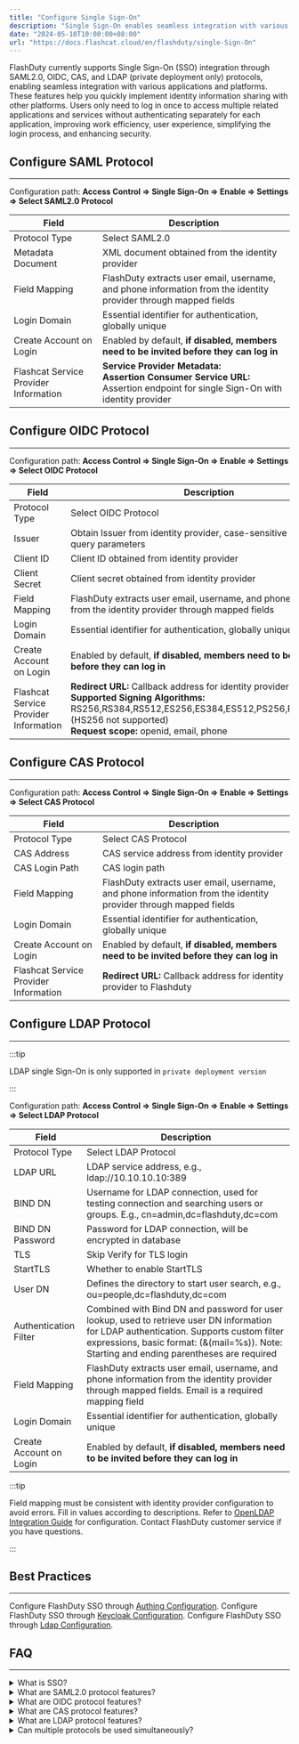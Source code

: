 ```yaml
---
title: "Configure Single Sign-On"
description: "Single Sign-On enables seamless integration with various applications and platforms, allowing access to multiple related applications and services with a single login"
date: "2024-05-10T10:00:00+08:00"
url: "https://docs.flashcat.cloud/en/flashduty/single-Sign-On"
---
```


FlashDuty currently supports Single Sign-On (SSO) integration through SAML2.0, OIDC, CAS, and LDAP (private deployment only) protocols, enabling seamless integration with various applications and platforms. These features help you quickly implement identity information sharing with other platforms. Users only need to log in once to access multiple related applications and services without authenticating separately for each application, improving work efficiency, user experience, simplifying the login process, and enhancing security.

## Configure SAML Protocol
---
Configuration path: **Access Control => Single Sign-On => Enable => Settings => Select SAML2.0 Protocol**

|Field|Description|
|----|----|
|Protocol Type|Select SAML2.0|
|Metadata Document|XML document obtained from the identity provider|
|Field Mapping|FlashDuty extracts user email, username, and phone information from the identity provider through mapped fields|
|Login Domain|Essential identifier for authentication, globally unique|
|Create Account on Login|Enabled by default, **if disabled, members need to be invited before they can log in**|
|Flashcat Service Provider Information|**Service Provider Metadata:** <br> **Assertion Consumer Service URL:** Assertion endpoint for single Sign-On with identity provider|

## Configure OIDC Protocol
---
Configuration path: **Access Control => Single Sign-On => Enable => Settings => Select OIDC Protocol**

|Field|Description|
|----|----|
|Protocol Type|Select OIDC Protocol|
|Issuer|Obtain Issuer from identity provider, case-sensitive URL without query parameters|
|Client ID|Client ID obtained from identity provider|
|Client Secret|Client secret obtained from identity provider|
|Field Mapping|FlashDuty extracts user email, username, and phone information from the identity provider through mapped fields|
|Login Domain|Essential identifier for authentication, globally unique|
|Create Account on Login|Enabled by default, **if disabled, members need to be invited before they can log in**|
|Flashcat Service Provider Information|**Redirect URL:** Callback address for identity provider to Flashduty <br> **Supported Signing Algorithms:** RS256,RS384,RS512,ES256,ES384,ES512,PS256,PS384,PS512 (HS256 not supported)<br>**Request scope:** openid, email, phone|

## Configure CAS Protocol
---
Configuration path: **Access Control => Single Sign-On => Enable => Settings => Select CAS Protocol**

|Field|Description|
|----|----|
|Protocol Type|Select CAS Protocol|
|CAS Address|CAS service address from identity provider|
|CAS Login Path|CAS login path|
|Field Mapping|FlashDuty extracts user email, username, and phone information from the identity provider through mapped fields|
|Login Domain|Essential identifier for authentication, globally unique|
|Create Account on Login|Enabled by default, **if disabled, members need to be invited before they can log in**|
|Flashcat Service Provider Information|**Redirect URL:** Callback address for identity provider to Flashduty|

## Configure LDAP Protocol
---
:::tip

LDAP single Sign-On is only supported in `private deployment version`

:::

Configuration path: **Access Control => Single Sign-On => Enable => Settings => Select LDAP Protocol**

|Field|Description|
|----|----|
|Protocol Type|Select LDAP Protocol|
|LDAP URL|LDAP service address, e.g., ldap://10.10.10.10:389|
|BIND DN|Username for LDAP connection, used for testing connection and searching users or groups. E.g., cn=admin,dc=flashduty,dc=com|
|BIND DN Password|Password for LDAP connection, will be encrypted in database|
|TLS|Skip Verify for TLS login|
|StartTLS|Whether to enable StartTLS|
|User DN|Defines the directory to start user search, e.g., ou=people,dc=flashduty,dc=com|
|Authentication Filter|Combined with Bind DN and password for user lookup, used to retrieve user DN information for LDAP authentication. Supports custom filter expressions, basic format: (&(mail=%s)). Note: Starting and ending parentheses are required|
|Field Mapping|FlashDuty extracts user email, username, and phone information from the identity provider through mapped fields. Email is a required mapping field|
|Login Domain|Essential identifier for authentication, globally unique|
|Create Account on Login|Enabled by default, **if disabled, members need to be invited before they can log in**|

:::tip

Field mapping must be consistent with identity provider configuration to avoid errors. Fill in values according to descriptions. Refer to [OpenLDAP Integration Guide](https://docs.flashcat.cloud/en/flashduty/openldap-integration-guide) for configuration. Contact FlashDuty customer service if you have questions.

:::

## Best Practices
---
Configure FlashDuty SSO through [Authing Configuration](https://docs.flashcat.cloud/en/flashduty/introduction).
Configure FlashDuty SSO through [Keycloak Configuration](https://docs.flashcat.cloud/en/flashduty/introduction).
Configure FlashDuty SSO through [Ldap Configuration](https://docs.flashcat.cloud/en/flashduty/introduction).

## FAQ
---

<details>
<summary>What is SSO?</summary>
Single Sign-On (SSO) is an enterprise system integration solution that unifies user authentication, allowing users to access all trusted enterprise applications with a single login.
</details>

<details>
<summary>What are SAML2.0 protocol features?</summary>
SAML 2.0 protocol is XML-based, implementing cross-domain single Sign-On and authentication through secure, standardized assertions, supporting multiple data exchange bindings for interoperability and flexibility.
</details>

<details>
<summary>What are OIDC protocol features?</summary>
OIDC protocol, based on OAuth 2.0, provides standardized, secure authentication flows using JSON Web Tokens for user information transfer, enabling cross-platform single Sign-On and identity management.
</details>

<details>
<summary>What are CAS protocol features?</summary>
CAS protocol is a web application single Sign-On protocol that enables users to authenticate once across multiple services using Service Tickets and Authentication Tickets for service authentication.
</details>

<details>
<summary>What are LDAP protocol features?</summary>
LDAP protocol, derived from X.500 standard, organizes data in a tree structure for hierarchical management and quick retrieval, providing flexible query language (LDAP Search Filter) for complex data filtering and searching.
</details>

<details>
<summary>Can multiple protocols be used simultaneously?</summary>
Currently not supported, only one protocol can be selected
</details>